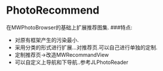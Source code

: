 # PhotoRecommend
在MWPhotoBrowser的基础上扩展推荐图集.
###特点:
+ 对原有框架产生的污染最小.
+ 采用分类的形式进行扩展...对推荐页.可以自己进行单独的定制.
+ 定制推荐页->改造MWRecommandView
+ 可以自定义上导航和下导航..参考JLPhotoReader
